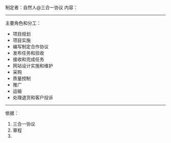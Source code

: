 
制定者：自然人@三合一协议
内容：

---

主要角色和分工：
  - 项目规划
  - 项目实施
  - 编写制定合作协议
  - 发布任务和验收
  - 接收和完成任务
  - 网站设计实施和维护
  - 采购
  - 质量控制
  - 推广
  - 运输
  - 处理退货和客户投诉

---

依据：
1. 三合一协议
1. 章程
1. 
